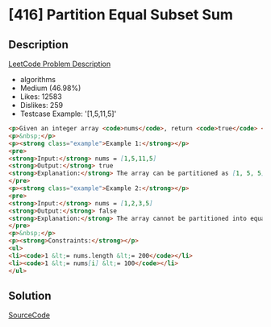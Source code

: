 # [416] Partition Equal Subset Sum

## Description

[LeetCode Problem Description](https://leetcode.com/problems/partition-equal-subset-sum/description/)

* algorithms
* Medium (46.98%)
* Likes:    12583
* Dislikes: 259
* Testcase Example:  '[1,5,11,5]'

```md
<p>Given an integer array <code>nums</code>, return <code>true</code> <em>if you can partition the array into two subsets such that the sum of the elements in both subsets is equal or </em><code>false</code><em> otherwise</em>.</p>
<p>&nbsp;</p>
<p><strong class="example">Example 1:</strong></p>
<pre>
<strong>Input:</strong> nums = [1,5,11,5]
<strong>Output:</strong> true
<strong>Explanation:</strong> The array can be partitioned as [1, 5, 5] and [11].
</pre>
<p><strong class="example">Example 2:</strong></p>
<pre>
<strong>Input:</strong> nums = [1,2,3,5]
<strong>Output:</strong> false
<strong>Explanation:</strong> The array cannot be partitioned into equal sum subsets.
</pre>
<p>&nbsp;</p>
<p><strong>Constraints:</strong></p>
<ul>
<li><code>1 &lt;= nums.length &lt;= 200</code></li>
<li><code>1 &lt;= nums[i] &lt;= 100</code></li>
</ul>

```

## Solution

[SourceCode](./solution.js)
